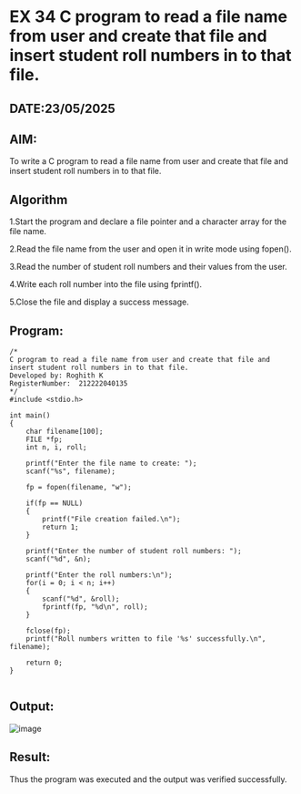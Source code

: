 # EX 34 C program to read a file name from user and create that file and insert student roll numbers in to that file.
## DATE:23/05/2025
## AIM:
To write a C program to read a file name from user and create that file and insert student roll numbers in to that file.

## Algorithm
1.Start the program and declare a file pointer and a character array for the file name.

2.Read the file name from the user and open it in write mode using fopen().

3.Read the number of student roll numbers and their values from the user.

4.Write each roll number into the file using fprintf().

5.Close the file and display a success message.

## Program:
```
/*
C program to read a file name from user and create that file and insert student roll numbers in to that file.
Developed by: Roghith K
RegisterNumber:  212222040135
*/
#include <stdio.h>

int main()
{
    char filename[100];
    FILE *fp;
    int n, i, roll;

    printf("Enter the file name to create: ");
    scanf("%s", filename);

    fp = fopen(filename, "w");

    if(fp == NULL)
    {
        printf("File creation failed.\n");
        return 1;
    }

    printf("Enter the number of student roll numbers: ");
    scanf("%d", &n);

    printf("Enter the roll numbers:\n");
    for(i = 0; i < n; i++)
    {
        scanf("%d", &roll);
        fprintf(fp, "%d\n", roll);
    }

    fclose(fp);
    printf("Roll numbers written to file '%s' successfully.\n", filename);

    return 0;
}


```

## Output:

![image](https://github.com/user-attachments/assets/dc86fd37-92be-427b-9c60-9c67b85aeb4d)


## Result:
Thus the program was executed and the output was verified successfully.
